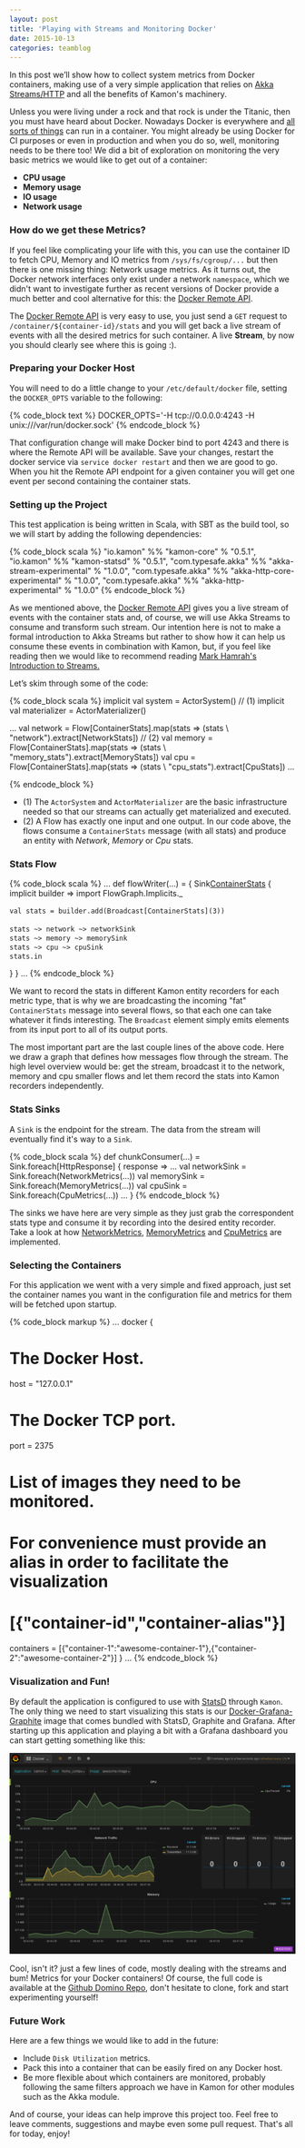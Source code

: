 ```yaml
---
layout: post
title: 'Playing with Streams and Monitoring Docker'
date: 2015-10-13
categories: teamblog
---
```


In this post we’ll show how to collect system metrics from Docker containers, making use of a very simple application
that relies on [Akka Streams/HTTP] and all the benefits of Kamon's machinery.



Unless you were living under a rock and that rock is under the Titanic, then you must have heard about Docker. Nowadays
Docker is everywhere and [all sorts of things] can run in a container. You might already be using Docker for CI purposes
or even in production and when you do so, well, monitoring needs to be there too! We did a bit of exploration on monitoring
the very basic metrics we would like to get out of a container:

* **CPU usage**
* **Memory usage**
* **IO usage**
* **Network usage**

### How do we get these Metrics? ###

If you feel like complicating your life with this, you can use the container ID to fetch CPU, Memory and IO metrics from
`/sys/fs/cgroup/...` but then there is one missing thing: Network usage metrics. As it turns out, the Docker network
interfaces only exist under a network `namespace`, which we didn't want to investigate further as recent versions of
Docker provide a much better and cool alternative for this: the [Docker Remote API].

The [Docker Remote API]  is very easy to use, you just send a `GET` request to `/container/${container-id}/stats` and
you will get back a live stream of events with all the desired metrics for such container. A live __Stream__, by now you
should clearly see where this is going :).


### Preparing your Docker Host ###

You will need to do a little change to your `/etc/default/docker` file, setting the `DOCKER_OPTS` variable to the
following:

{% code_block text %}
  DOCKER_OPTS='-H tcp://0.0.0.0:4243 -H unix:///var/run/docker.sock'
{% endcode_block %}

That configuration change will make Docker bind to port 4243 and there is where the Remote API will be available. Save
your changes, restart the docker service via `service docker restart` and then we are good to go. When you hit the
Remote API endpoint for a given container you will get one event per second containing the container stats.


### Setting up the Project ###

This test application is being written in Scala, with SBT as the build tool, so we will start by adding the following
dependencies:

{% code_block scala %}
"io.kamon"    	      %% "kamon-core"             	        % "0.5.1",
"io.kamon"            %% "kamon-statsd"                     % "0.5.1",
"com.typesafe.akka"   %% "akka-stream-experimental"         % "1.0.0",
"com.typesafe.akka"   %% "akka-http-core-experimental"      % "1.0.0",
"com.typesafe.akka"   %% "akka-http-experimental"           % "1.0.0"
{% endcode_block %}

As we mentioned above, the [Docker Remote API] gives you a live stream of events with the container stats and, of
course, we will use Akka Streams to consume and transform such stream. Our intention here is not to make a formal
introduction to Akka Streams but rather to show how it can help us consume these events in combination with Kamon, but,
if you feel like reading then we would like to recommend reading [Mark Hamrah's Introduction to Streams.]

Let’s skim through some of the code:

{% code_block scala %}
implicit val system = ActorSystem() // (1)
implicit val materializer = ActorMaterializer()

...
val network = Flow[ContainerStats].map(stats => (stats \ "network").extract[NetworkStats]) // (2)
val memory = Flow[ContainerStats].map(stats => (stats \ "memory_stats").extract[MemoryStats])
val cpu = Flow[ContainerStats].map(stats => (stats \ "cpu_stats").extract[CpuStats])
...

{% endcode_block %}

* (1) The `ActorSystem` and `ActorMaterializer` are the basic infrastructure needed so that our streams can actually get
materialized and executed.
* (2) A Flow has exactly one input and one output. In our code above, the flows consume a `ContainerStats` message (with
all stats) and produce an entity with *Network*, *Memory* or *Cpu* stats.


### Stats Flow ###

{% code_block scala %}
...
def flowWriter(...) = {
  Sink[ContainerStats]() { implicit builder =>
    import FlowGraph.Implicits._

    val stats = builder.add(Broadcast[ContainerStats](3))

    stats ~> network ~> networkSink
    stats ~> memory ~> memorySink
    stats ~> cpu ~> cpuSink
    stats.in
  }
}
...
{% endcode_block %}

We want to record the stats in different Kamon entity recorders for each metric type, that is why we are broadcasting
the incoming "fat" `ContainerStats` message into several flows, so that each one can take whatever it finds interesting.
The `Broadcast` element simply emits elements from its input port to all of its output ports.

The most important part are the last couple lines of the above code. Here we draw a graph that defines how messages flow
through the stream. The high level overview would be: get the stream, broadcast it to the network, memory and cpu
smaller flows and let them record the stats into Kamon recorders independently.


### Stats Sinks ###

A `Sink` is the endpoint for the stream. The data from the stream will eventually find it's way to a `Sink`.

{% code_block scala %}
def chunkConsumer(...) = Sink.foreach[HttpResponse] { response =>
    ...
    val networkSink = Sink.foreach(NetworkMetrics(...))
    val memorySink = Sink.foreach(MemoryMetrics(...))
    val cpuSink = Sink.foreach(CpuMetrics(...))
    ...
}
{% endcode_block %}

The sinks we have here are very simple as they just grab the correspondent stats type and consume it by recording into
the desired entity recorder. Take a look at how [NetworkMetrics], [MemoryMetrics] and [CpuMetrics] are implemented.


### Selecting the Containers ###

For this application we went with a very simple and fixed approach, just set the container names you want in the
configuration file and metrics for them will be fetched upon startup.

{% code_block markup %}
...
docker {
  # The Docker Host.
  host = "127.0.0.1"

  # The Docker TCP port.
  port = 2375

  # List of images they need to be monitored.
  # For convenience must provide an alias in order to facilitate the visualization
  # [{"container-id","container-alias"}]
  containers = [{"container-1":"awesome-container-1"},{"container-2":"awesome-container-2"}]
}
...
{% endcode_block %}


### Visualization and Fun! ###

By default the application is configured to use with [StatsD] through `Kamon`. The only thing we need to start visualizing
this stats is our [Docker-Grafana-Graphite] image that comes bundled with StatsD, Graphite and Grafana. After starting up this application
and playing a bit with a Grafana dashboard you can start getting something like this:

![Docker Dashboard](/assets/img/docker-dashboard.png)

Cool, isn't it? just a few lines of code, mostly dealing with the streams and bum! Metrics for your Docker containers!
Of course, the full code is available at the [Github Domino Repo], don't hesitate to clone, fork and start experimenting
yourself!

### Future Work ###

Here are a few things we would like to add in the future:

* Include `Disk Utilization` metrics.
* Pack this into a container that can be easily fired on any Docker host.
* Be more flexible about which containers are monitored, probably following the same filters approach we have in Kamon
for other modules such as the Akka module.

And of course, your ideas can help improve this project too. Feel free to leave comments, suggestions and maybe even some
pull request. That's all for today, enjoy!

[all sorts of things]: https://www.youtube.com/watch?v=GsLZz8cZCzc
[Mark Hamrah's Introduction to Streams.]: http://blog.michaelhamrah.com/2015/01/a-gentle-introduction-to-akka-streams/
[control groups]: https://en.wikipedia.org/wiki/Cgroups
[Docker Remote API]: https://docs.docker.com/reference/api/docker_remote_api_v1.18/#get-container-stats-based-on-resource-usage
[Akka Streams/HTTP]:http://doc.akka.io/docs/akka-stream-and-http-experimental/current/scala.html
[NetworkMetrics]:https://github.com/kamon-io/docker-monitor/blob/master/src/main/scala/kamon/domino/metrics/NetworkMetrics.scala
[MemoryMetrics]:https://github.com/kamon-io/docker-monitor/blob/master/src/main/scala/kamon/domino/metrics/MemoryMetrics.scala
[CpuMetrics]:https://github.com/kamon-io/docker-monitor/blob/master/src/main/scala/kamon/domino/metrics/CpuMetrics.scala
[Github Domino Repo]:https://github.com/kamon-io/docker-monitor
[scalaz-streams]:https://github.com/scalaz/scalaz-stream
[StatsD]: /backends/statsd/
[Docker-Grafana-Graphite]:https://github.com/kamon-io/docker-grafana-graphite
